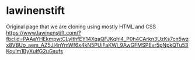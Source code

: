 # lawinenstift

Original page that we are cloning using mostly HTML and CSS
https://www.lawinenstift.com/?fbclid=PAAaYHEkmpwtCLylthfEY14XqaQFJKqhl4_P0h4CArkn3UzKs7cn5wzx8VBUo_aem_AZ5JI4nYmWf6x4kN5PUiFaKWi_9AwGFMSPEvr5pNpkQTu53Koulm1ByXuIfG2uGsufs
